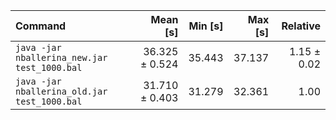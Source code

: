 | Command | Mean [s] | Min [s] | Max [s] | Relative |
|:---|---:|---:|---:|---:|
| `java -jar nballerina_new.jar test_1000.bal` | 36.325 ± 0.524 | 35.443 | 37.137 | 1.15 ± 0.02 |
| `java -jar nballerina_old.jar test_1000.bal` | 31.710 ± 0.403 | 31.279 | 32.361 | 1.00 |
